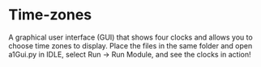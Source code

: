 # Time-zones
A graphical user interface (GUI) that shows four clocks and allows you to choose time zones to display. 
Place the files in the same folder and open a1Gui.py in IDLE, select Run -> Run Module, and see the clocks in action!
